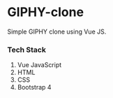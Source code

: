 # GIPHY-clone
Simple GIPHY clone using Vue JS.

### Tech Stack
1. Vue JavaScript
2. HTML
3. CSS
4. Bootstrap 4

